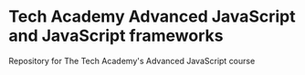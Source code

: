 # Tech Academy Advanced JavaScript and JavaScript frameworks
Repository for The Tech Academy's Advanced JavaScript course
